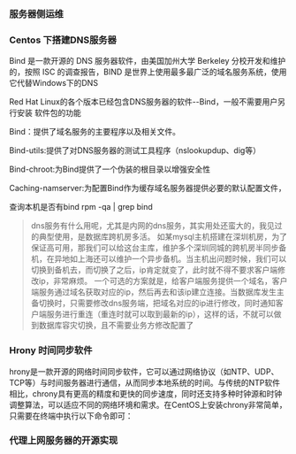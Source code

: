 ### 服务器侧运维

### Centos 下搭建DNS服务器   

Bind 是一款开源的 DNS 服务器软件，由美国加州大学 Berkeley 分校开发和维护的，按照 ISC 的调查报告，BIND 是世界上使用最多最广泛的域名服务系统，使用它代替Windows下的DNS

Red Hat Linux的各个版本已经包含DNS服务器的软件--Bind，一般不需要用户另行安装
软件包的功能

Bind：提供了域名服务的主要程序以及相关文件。

Bind-utils:提供了对DNS服务器的测试工具程序（nslookupdup、dig等）

Bind-chroot:为Bind提供了一个伪装的根目录以增强安全性

Caching-namserver:为配置Bind作为缓存域名服务器提供必要的默认配置文件，

查询本机是否有bind    rpm -qa | grep bind

> dns服务有什么用呢，尤其是内网的dns服务，其实用处还蛮大的，我见过的典型使用，是数据库跨机房多活。
如某mysql主机搭建在深圳机房，为了保证高可用，那我们可以给这台主库，维护多个深圳同城的跨机房半同步备机，在异地如上海还可以维护一个异步备机。当主机出问题时候，我们可以切换到备机去，而切换了之后，ip肯定就变了，此时就不得不要求客户端修改ip，非常麻烦。
一个可选的方案就是，给客户端服务提供一个域名，客户端服务通过域名获取对应的ip，然后再去和该ip建立连接。当数据库发生主备切换时，只需要修改dns服务端，把域名对应的ip进行修改，同时通知客户端服务进行重连（重连时就可以取到最新的ip），这样的话，不就可以做到数据库容灾切换，且不需要业务方修改配置了





### Hrony  时间同步软件

hrony是一款开源的网络时间同步软件，它可以通过网络协议（如NTP、UDP、TCP等）与时间服务器进行通信，从而同步本地系统的时间。与传统的NTP软件相比，chrony具有更高的精度和更快的同步速度，同时还支持多种时钟源和时钟调整算法，可以适应不同的网络环境和需求。在CentOS上安装chrony非常简单，只需要在终端中执行以下命令即可：

### 代理上网服务器的开源实现
